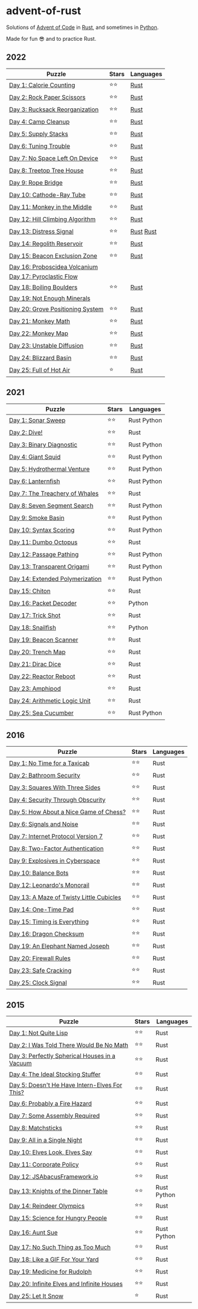 # advent-of-rust

Solutions of [Advent of Code](https://adventofcode.com/) in [Rust](https://www.rust-lang.org), and sometimes in [Python](https://www.python.org/).

Made for fun 😎 and to practice Rust.

## 2022

Puzzle                                                                  | Stars | Languages
----------------------------------------------------------------------- | ----- | -----------
[Day 1: Calorie Counting](https://adventofcode.com/2022/day/1)          | ⭐⭐  | [Rust](2022/day1/day1.rs)
[Day 2: Rock Paper Scissors](https://adventofcode.com/2022/day/2)       | ⭐⭐  | [Rust](2022/day2/day2.rs)
[Day 3: Rucksack Reorganization](https://adventofcode.com/2022/day/3)   | ⭐⭐  | [Rust](2022/day3/day3.rs)
[Day 4: Camp Cleanup](https://adventofcode.com/2022/day/4)              | ⭐⭐  | [Rust](2022/day4/day4.rs)
[Day 5: Supply Stacks](https://adventofcode.com/2022/day/5)             | ⭐⭐  | [Rust](2022/day5/day5.rs)
[Day 6: Tuning Trouble](https://adventofcode.com/2022/day/6)            | ⭐⭐  | [Rust](2022/day6/day6.rs)
[Day 7: No Space Left On Device](https://adventofcode.com/2022/day/7)   | ⭐⭐  | [Rust](2022/day7/day7.rs)
[Day 8: Treetop Tree House](https://adventofcode.com/2022/day/8)        | ⭐⭐  | [Rust](2022/day8/day8.rs)
[Day 9: Rope Bridge](https://adventofcode.com/2022/day/9)               | ⭐⭐  | [Rust](2022/day9/day9.rs)
[Day 10: Cathode-Ray Tube](https://adventofcode.com/2022/day/10)        | ⭐⭐  | [Rust](2022/day10/day10.rs)
[Day 11: Monkey in the Middle](https://adventofcode.com/2022/day/11)    | ⭐⭐  | [Rust](2022/day11/day11.rs)
[Day 12: Hill Climbing Algorithm](https://adventofcode.com/2022/day/12) | ⭐⭐  | [Rust](2022/day12/day12.rs)
[Day 13: Distress Signal](https://adventofcode.com/2022/day/13)         | ⭐⭐  | [Rust](2022/day13/day13.rs) [Rust](2022/day13_nom/day13.rs)
[Day 14: Regolith Reservoir](https://adventofcode.com/2022/day/14)      | ⭐⭐  | [Rust](2022/day14/day14.rs)
[Day 15: Beacon Exclusion Zone](https://adventofcode.com/2022/day/15)   | ⭐⭐  | [Rust](2022/day15/day15.rs)
[Day 16: Proboscidea Volcanium](https://adventofcode.com/2022/day/16)   | |
[Day 17: Pyroclastic Flow](https://adventofcode.com/2022/day/17)        | |
[Day 18: Boiling Boulders](https://adventofcode.com/2022/day/18)        | ⭐⭐  | [Rust](2022/day18/day18.rs)
[Day 19: Not Enough Minerals](https://adventofcode.com/2022/day/19)     | |
[Day 20: Grove Positioning System](https://adventofcode.com/2022/day/20) | ⭐⭐  | [Rust](2022/day20/day20.rs)
[Day 21: Monkey Math](https://adventofcode.com/2022/day/21)             | ⭐⭐  | [Rust](2022/day21/day21.rs)
[Day 22: Monkey Map](https://adventofcode.com/2022/day/22)              | ⭐⭐  | [Rust](2022/day22/day22.rs)
[Day 23: Unstable Diffusion](https://adventofcode.com/2022/day/23)      | ⭐⭐  | [Rust](2022/day23/day23.rs)
[Day 24: Blizzard Basin](https://adventofcode.com/2022/day/24)          | ⭐⭐  | [Rust](2022/day24/day24.rs)
[Day 25: Full of Hot Air](https://adventofcode.com/2022/day/25)         | ⭐  | [Rust](2022/day25/day25.rs)

## 2021

Puzzle                                                                  | Stars | Languages
----------------------------------------------------------------------- | ----- | -----------
[Day 1: Sonar Sweep](https://adventofcode.com/2021/day/1)               | ⭐⭐  | Rust Python
[Day 2: Dive!](https://adventofcode.com/2021/day/2)                     | ⭐⭐  | Rust
[Day 3: Binary Diagnostic](https://adventofcode.com/2021/day/3)         | ⭐⭐  | Rust Python
[Day 4: Giant Squid](https://adventofcode.com/2021/day/4)               | ⭐⭐  | Rust Python
[Day 5: Hydrothermal Venture](https://adventofcode.com/2021/day/5)      | ⭐⭐  | Rust Python
[Day 6: Lanternfish](https://adventofcode.com/2021/day/6)               | ⭐⭐  | Rust Python
[Day 7: The Treachery of Whales](https://adventofcode.com/2021/day/7)   | ⭐⭐  | Rust
[Day 8: Seven Segment Search](https://adventofcode.com/2021/day/8)      | ⭐⭐  | Rust Python
[Day 9: Smoke Basin](https://adventofcode.com/2021/day/9)               | ⭐⭐  | Rust Python
[Day 10: Syntax Scoring](https://adventofcode.com/2021/day/10)          | ⭐⭐  | Rust Python
[Day 11: Dumbo Octopus](https://adventofcode.com/2021/day/11)           | ⭐⭐  | Rust
[Day 12: Passage Pathing](https://adventofcode.com/2021/day/12)         | ⭐⭐  | Rust Python
[Day 13: Transparent Origami](https://adventofcode.com/2021/day/13)     | ⭐⭐  | Rust Python
[Day 14: Extended Polymerization](https://adventofcode.com/2021/day/14) | ⭐⭐  | Rust Python
[Day 15: Chiton](https://adventofcode.com/2021/day/15)                  | ⭐⭐  | Rust
[Day 16: Packet Decoder](https://adventofcode.com/2021/day/16)          | ⭐⭐  | Python
[Day 17: Trick Shot](https://adventofcode.com/2021/day/17)              | ⭐⭐  | Rust
[Day 18: Snailfish](https://adventofcode.com/2021/day/18)               | ⭐⭐  | Python
[Day 19: Beacon Scanner](https://adventofcode.com/2021/day/19)          | ⭐⭐  | Rust
[Day 20: Trench Map](https://adventofcode.com/2021/day/20)              | ⭐⭐  | Rust
[Day 21: Dirac Dice](https://adventofcode.com/2021/day/21)              | ⭐⭐  | Rust
[Day 22: Reactor Reboot](https://adventofcode.com/2021/day/22)          | ⭐⭐  | Rust
[Day 23: Amphipod](https://adventofcode.com/2021/day/23)                | ⭐⭐  | Rust
[Day 24: Arithmetic Logic Unit](https://adventofcode.com/2021/day/24)   | ⭐⭐  | Rust
[Day 25: Sea Cucumber](https://adventofcode.com/2021/day/25)            | ⭐⭐  | Rust Python

## 2016

Puzzle                                                                           | Stars | Languages
-------------------------------------------------------------------------------- | ----- | ---------
[Day 1: No Time for a Taxicab](https://adventofcode.com/2016/day/1)              | ⭐⭐  | Rust
[Day 2: Bathroom Security](https://adventofcode.com/2016/day/2)                  | ⭐⭐  | Rust
[Day 3: Squares With Three Sides](https://adventofcode.com/2016/day/3)           | ⭐⭐  | Rust
[Day 4: Security Through Obscurity](https://adventofcode.com/2016/day/4)         | ⭐⭐  | Rust
[Day 5: How About a Nice Game of Chess?](https://adventofcode.com/2016/day/5)    | ⭐⭐  | Rust
[Day 6: Signals and Noise](https://adventofcode.com/2016/day/6)                  | ⭐⭐  | Rust
[Day 7: Internet Protocol Version 7](https://adventofcode.com/2016/day/7)        | ⭐⭐  | Rust
[Day 8: Two-Factor Authentication](https://adventofcode.com/2016/day/8)          | ⭐⭐  | Rust
[Day 9: Explosives in Cyberspace](https://adventofcode.com/2016/day/9)           | ⭐⭐  | Rust
[Day 10: Balance Bots](https://adventofcode.com/2016/day/10)                     | ⭐⭐  | Rust
[Day 12: Leonardo's Monorail](https://adventofcode.com/2016/day/12)              | ⭐⭐  | Rust
[Day 13: A Maze of Twisty Little Cubicles](https://adventofcode.com/2016/day/13) | ⭐⭐  | Rust
[Day 14: One-Time Pad](https://adventofcode.com/2016/day/14)                     | ⭐⭐  | Rust
[Day 15: Timing is Everything](https://adventofcode.com/2016/day/15)             | ⭐⭐  | Rust
[Day 16: Dragon Checksum](https://adventofcode.com/2016/day/16)                  | ⭐⭐  | Rust
[Day 19: An Elephant Named Joseph](https://adventofcode.com/2016/day/19)         | ⭐⭐  | Rust
[Day 20: Firewall Rules](https://adventofcode.com/2016/day/20)                   | ⭐⭐  | Rust
[Day 23: Safe Cracking](https://adventofcode.com/2016/day/23)                    | ⭐⭐  | Rust
[Day 25: Clock Signal](https://adventofcode.com/2016/day/25)                     | ⭐⭐  | Rust

## 2015

Puzzle                                                                               | Stars | Languages
------------------------------------------------------------------------------------ | ----- | -----------
[Day 1: Not Quite Lisp](https://adventofcode.com/2015/day/1)                         | ⭐⭐  | Rust
[Day 2: I Was Told There Would Be No Math](https://adventofcode.com/2015/day/2)      | ⭐⭐  | Rust
[Day 3: Perfectly Spherical Houses in a Vacuum](https://adventofcode.com/2015/day/3) | ⭐⭐  | Rust
[Day 4: The Ideal Stocking Stuffer](https://adventofcode.com/2015/day/4)             | ⭐⭐  | Rust
[Day 5: Doesn't He Have Intern-Elves For This?](https://adventofcode.com/2015/day/5) | ⭐⭐  | Rust
[Day 6: Probably a Fire Hazard](https://adventofcode.com/2015/day/6)                 | ⭐⭐  | Rust
[Day 7: Some Assembly Required](https://adventofcode.com/2015/day/7)                 | ⭐⭐  | Rust
[Day 8: Matchsticks](https://adventofcode.com/2015/day/8)                            | ⭐⭐  | Rust
[Day 9: All in a Single Night](https://adventofcode.com/2015/day/9)                  | ⭐⭐  | Rust
[Day 10: Elves Look, Elves Say](https://adventofcode.com/2015/day/10)                | ⭐⭐  | Rust
[Day 11: Corporate Policy](https://adventofcode.com/2015/day/11)                     | ⭐⭐  | Rust
[Day 12: JSAbacusFramework.io](https://adventofcode.com/2015/day/12)                 | ⭐⭐  | Rust
[Day 13: Knights of the Dinner Table](https://adventofcode.com/2015/day/13)          | ⭐⭐  | Rust Python
[Day 14: Reindeer Olympics](https://adventofcode.com/2015/day/14)                    | ⭐⭐  | Rust
[Day 15: Science for Hungry People](https://adventofcode.com/2015/day/15)            | ⭐⭐  | Rust
[Day 16: Aunt Sue](https://adventofcode.com/2015/day/16)                             | ⭐⭐  | Rust Python
[Day 17: No Such Thing as Too Much](https://adventofcode.com/2015/day/17)            | ⭐⭐  | Rust
[Day 18: Like a GIF For Your Yard](https://adventofcode.com/2015/day/18)             | ⭐⭐  | Rust
[Day 19: Medicine for Rudolph](https://adventofcode.com/2015/day/19)                 | ⭐⭐  | Rust
[Day 20: Infinite Elves and Infinite Houses](https://adventofcode.com/2015/day/20)   | ⭐⭐  | Rust
[Day 25: Let It Snow](https://adventofcode.com/2015/day/25)                          | ⭐    | Rust
